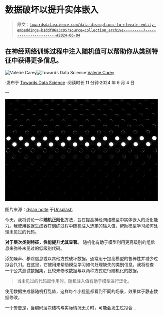 # 数据破坏以提升实体嵌入

> 原文：[`towardsdatascience.com/data-disruptions-to-elevate-entity-embeddings-b1ddf86a3c95?source=collection_archive---------7-----------------------#2024-06-04`](https://towardsdatascience.com/data-disruptions-to-elevate-entity-embeddings-b1ddf86a3c95?source=collection_archive---------7-----------------------#2024-06-04)

## 在神经网络训练过程中注入随机值可以帮助你从类别特征中获得更多信息。

[](https://medium.com/@vla6?source=post_page---byline--b1ddf86a3c95--------------------------------)![Valerie Carey](https://medium.com/@vla6?source=post_page---byline--b1ddf86a3c95--------------------------------)[](https://towardsdatascience.com/?source=post_page---byline--b1ddf86a3c95--------------------------------)![Towards Data Science](https://towardsdatascience.com/?source=post_page---byline--b1ddf86a3c95--------------------------------) [Valerie Carey](https://medium.com/@vla6?source=post_page---byline--b1ddf86a3c95--------------------------------)

·发布于 [Towards Data Science](https://towardsdatascience.com/?source=post_page---byline--b1ddf86a3c95--------------------------------) ·阅读时长 11 分钟·2024 年 6 月 4 日

--

![](img/65a2fea5cd298a5eeaefac2afe531fcc.png)

图片来源：[dylan nolte](https://unsplash.com/@dylan_nolte?utm_source=medium&utm_medium=referral) 于[Unsplash](https://unsplash.com/?utm_source=medium&utm_medium=referral)

今天，我将讨论一种**随机正则化**方法，旨在提高神经网络模型中实体嵌入的泛化能力。我使用数据生成器在训练过程中随机注入选定的输入值，帮助模型学习如何处理未见过的代码。

**对于层次类别特征，性能提升尤其显著。** 随机化有助于模型利用更高级别的组信息来弥补未见过的低级别代码。

添加噪声、移除信息或以其他方式破坏数据，通常用于提高模型的鲁棒性并减少过拟合[1,2]。在这里，它被用来帮助模型学习如何处理缺失的类别信息。我将检查一个公共测试数据集，比较未修改数据与以两种方式进行随机化的数据。

> 当未见过的代码起作用时，随机注入值有助于模型进行泛化。

使用数据生成器随机打乱值，这样每个小批量都看到不同的场景，效果优于静态数据修改。

一个警告是，当编码层次结构与实际情况无关时，可能会发生过拟合...
